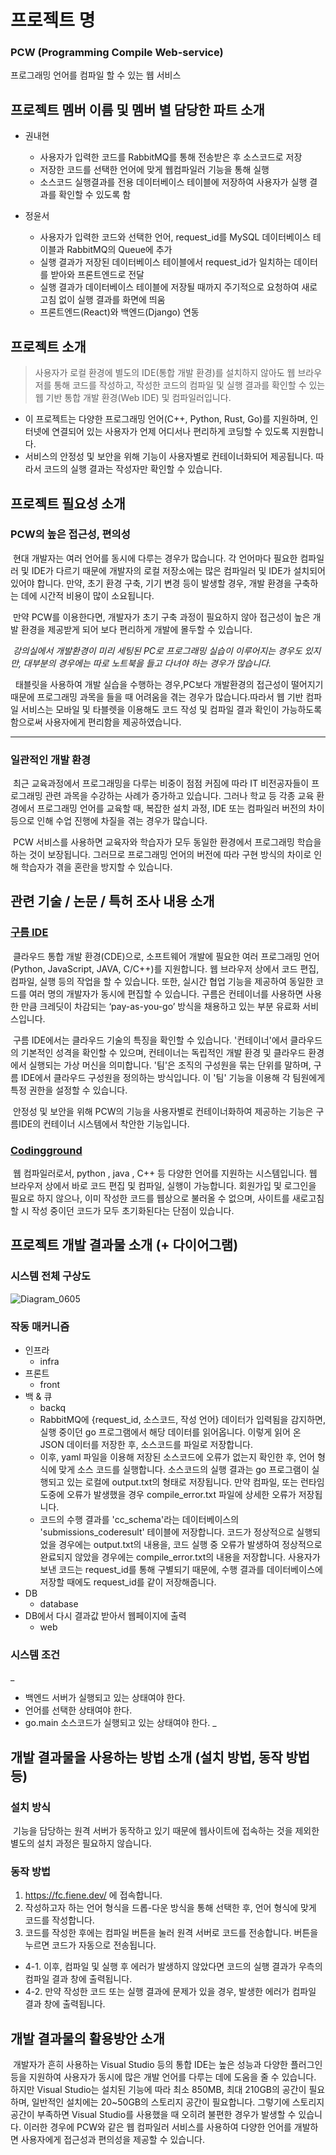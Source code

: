 # 프로젝트 명

### PCW (Programming Compile Web-service)
프로그래밍 언어를 컴파일 할 수 있는 웹 서비스 

## 프로젝트 멤버 이름 및 멤버 별 담당한 파트 소개

- 권내현 
    * 사용자가 입력한 코드를 RabbitMQ를 통해 전송받은 후 소스코드로 저장
    * 저장한 코드를 선택한 언어에 맞게 웹컴파일러 기능을 통해 실행
    * 소스코드 실행결과를 전용 데이터베이스 테이블에 저장하여 사용자가 실행 결과를 확인할 수 있도록 함
 
- 정윤서
   * 사용자가 입력한 코드와 선택한 언어, request_id를 MySQL 데이터베이스 테이블과 RabbitMQ의 Queue에 추가
   * 실행 결과가 저장된 데이터베이스 테이블에서 request_id가 일치하는 데이터를 받아와 프론트엔드로 전달
   * 실행 결과가 데이터베이스 테이블에 저장될 때까지 주기적으로 요청하여 새로고침 없이 실행 결과를 화면에 띄움
   * 프론트엔드(React)와 백엔드(Django) 연동

## 프로젝트 소개
> 사용자가 로컬 환경에 별도의 IDE(통합 개발 환경)를 설치하지 않아도 웹 브라우저를 통해 코드를 작성하고, 작성한 코드의 컴파일 및 실행 결과를 확인할 수 있는 웹 기반 통합 개발 환경(Web IDE) 및 컴파일러입니다.

- 이 프로젝트는 다양한 프로그래밍 언어(C++, Python, Rust, Go)를 지원하며, 인터넷에 연결되어 있는 사용자가 언제 어디서나 편리하게 코딩할 수 있도록 지원합니다. 
- 서비스의 안정성 및 보안을 위해 기능이 사용자별로 컨테이너화되어 제공됩니다. 따라서 코드의 실행 결과는 작성자만 확인할 수 있습니다. 

## 프로젝트 필요성 소개

### PCW의 높은 접근성, 편의성
&nbsp;현대 개발자는 여러 언어를 동시에 다루는 경우가 많습니다. 각 언어마다 필요한 컴파일러 및 IDE가 다르기 때문에 개발자의 로컬 저장소에는 많은 컴파일러 및 IDE가 설치되어 있어야 합니다. 만약, 초기 환경 구축, 기기 변경 등이 발생할 경우, 개발 환경을 구축하는 데에 시간적 비용이 많이 소요됩니다. 

&nbsp;만약 PCW를 이용한다면, 개발자가 초기 구축 과정이 필요하지 않아 접근성이 높은 개발 환경을 제공받게 되어 보다 편리하게 개발에 몰두할 수 있습니다.

&nbsp;_강의실에서 개발환경이 미리 세팅된 PC로 프로그래밍 실습이 이루어지는 경우도 있지만, 대부분의 경우에는 따로 노트북을 들고 다녀야 하는 경우가 많습니다._ 

&nbsp; 태블릿을 사용하여 개발 실습을 수행하는 경우,PC보다 개발환경의 접근성이 떨어지기 때문에 프로그래밍 과목을 들을 때 어려움을 겪는 경우가 많습니다.따라서 웹 기반 컴파일 서비스는 모바일 및 타블렛을 이용해도 코드 작성 및 컴파일 결과 확인이 가능하도록 함으로써 사용자에게 편리함을 제공하였습니다.

---

### 일관적인 개발 환경
&nbsp;최근 교육과정에서 프로그래밍을 다루는 비중이 점점 커짐에 따라 IT 비전공자들이 프로그래밍 관련 과목을 수강하는 사례가 증가하고 있습니다. 그러나 학교 등 각종 교육 환경에서 프로그래밍 언어를 교육할 때, 복잡한 설치 과정, IDE 또는 컴파일러 버전의 차이 등으로 인해 수업 진행에 차질을 겪는 경우가 많습니다. 

&nbsp;PCW 서비스를 사용하면 교육자와 학습자가 모두 동일한 환경에서 프로그래밍 학습을 하는 것이 보장됩니다. 그러므로 프로그래밍 언어의 버전에 따라 구현 방식의 차이로 인해 학습자가 겪을 혼란을 방지할 수 있습니다.

## 관련 기술 / 논문 / 특허 조사 내용 소개
### [구름 IDE](https://help.goorm.io/ko/goormide/getting-started/what-is-goormide)
&nbsp;클라우드 통합 개발 환경(CDE)으로, 소프트웨어 개발에 필요한 여러 프로그래밍
언어(Python, JavaScript, JAVA, C/C++)를 지원합니다. 웹 브라우저 상에서 코드 편집, 컴파일, 실행 등의 작업을 할 수 있습니다. 또한, 실시간 협업 기능을 제공하여 동일한 코드를 여러 명의 개발자가 동시에 편집할 수 있습니다. 구름은 컨테이너를 사용하면 사용한 만큼 크레딧이 차감되는 ‘pay-as-you-go’ 방식을 채용하고 있는 부분 유료화 서비스입니다.

&nbsp;구름 IDE에서는 클라우드 기술의 특징을 확인할 수 있습니다. '컨테이너'에서 클라우드의 기본적인 성격을 확인할 수 있으며, 컨테이너는 독립적인 개발 환경 및 클라우드 환경에서 실행되는 가상 머신을 의미합니다. '팀'은  조직의 구성원을 묶는 단위를 말하며, 구름 IDE에서 클라우드 구성원을 정의하는 방식입니다. 이 '팀' 기능을 이용해 각 팀원에게 특정 권한을 설정할 수 있습니다.

&nbsp;안정성 및 보안을 위해 PCW의 기능을 사용자별로 컨테이너화하여 제공하는 기능은 구름IDE의 컨테이너 시스템에서 착안한 기능입니다.

### [Codingground](https://www.tutorialspoint.com/codingground.htm)
&nbsp;웹 컴파일러로서, python , java , C++ 등 다양한 언어를 지원하는 시스템입니다. 웹 브라우저 상에서 바로 코드 편집 및 컴파일, 실행이 가능합니다. 회원가입 및 로그인을 필요로 하지 않으나, 이미 작성한 코드를 웹상으로 불러올 수 없으며, 사이트를 새로고침할 시 작성 중이던 코드가 모두 초기화된다는 단점이 있습니다.

## 프로젝트 개발 결과물 소개 (+ 다이어그램)

### 시스템 전체 구상도
![Diagram_0605](https://github.com/2024-PNU-CC/judger/assets/108617949/6602d3f5-3ea3-4caf-bb0c-45657eedad2e)

### 작동 매커니즘

* 인프라
  - infra
* 프론트
  - front
* 백 & 큐
  - backq
  - RabbitMQ에 {request_id, 소스코드, 작성 언어} 데이터가 입력됨을 감지하면, 실행 중이던 go 프로그램에서 해당 데이터를 읽어옵니다. 이렇게 읽어 온 JSON 데이터를 저장한 후, 소스코드를 파일로 저장합니다.
  - 이후, yaml 파일을 이용해 저장된 소스코드에 오류가 없는지 확인한 후, 언어 형식에 맞게 소스 코드를 실행합니다. 소스코드의 실행 결과는 go 프로그램이 실행되고 있는 로컬에 output.txt의 형태로 저장됩니다. 만약 컴파일, 또는 런타임 도중에 오류가 발생했을 경우 compile_error.txt 파일에 상세한 오류가 저장됩니다.
  - 코드의 수행 결과를 'cc_schema'라는 데이터베이스의 'submissions_coderesult' 테이블에 저장합니다. 코드가 정상적으로 실행되었을 경우에는 output.txt의 내용을, 코드 실행 중 오류가 발생하여 정상적으로 완료되지 않았을 경우에는 compile_error.txt의 내용을 저장합니다. 사용자가 보낸 코드는 request_id를 통해 구별되기 때문에, 수행 결과를 데이터베이스에 저장할 때에도 request_id를 같이 저장해줍니다.
* DB
  - database
* DB에서 다시 결과값 받아서 웹페이지에 출력
  - web

### 시스템 조건

_
- 백엔드 서버가 실행되고 있는 상태여야 한다.
- 언어를 선택한 상태여야 한다.
- go.main 소스코드가 실행되고 있는 상태여야 한다.
_


## 개발 결과물을 사용하는 방법 소개 (설치 방법, 동작 방법 등)

### 설치 방식
&nbsp;기능을 담당하는 원격 서버가 동작하고 있기 때문에 웹사이트에 접속하는 것을 제외한 별도의 설치 과정은 필요하지 않습니다.
### 동작 방법
1. https://fc.fiene.dev/ 에 접속합니다.
2. 작성하고자 하는 언어 형식을 드롭-다운 방식을 통해 선택한 후, 언어 형식에 맞게 코드를 작성합니다. 
3. 코드를 작성한 후에는 컴파일 버튼을 눌러 원격 서버로 코드를 전송합니다. 버튼을 누르면 코드가 자동으로 전송됩니다.
- 4-1. 이후, 컴파일 및 실행 후 에러가 발생하지 않았다면 코드의 실행 결과가 우측의 컴파일 결과 창에 출력됩니다.
- 4-2. 만약 작성한 코드 또는 실행 결과에 문제가 있을 경우, 발생한 에러가 컴파일 결과 창에 출력됩니다.

## 개발 결과물의 활용방안 소개
&nbsp;개발자가 흔히 사용하는 Visual Studio 등의 통합 IDE는 높은 성능과 다양한 플러그인 등을 지원하여 사용자가 동시에 많은 개발 언어를 다루는 데에 도움을 줄 수 있습니다. 하지만 Visual Studio는 설치된 기능에 따라 최소 850MB, 최대 210GB의 공간이 필요하며, 일반적인 설치에는 20~50GB의 스토리지 공간이 필요합니다. 그렇기에 스토리지 공간이 부족하면 Visual Studio를 사용했을 때 오히려 불편한 경우가 발생할 수 있습니다. 이러한 경우에 PCW와 같은 웹 컴파일러 서비스를 사용하여 다양한 언어를 개발하면 사용자에게 접근성과 편의성을 제공할 수 있습니다.
